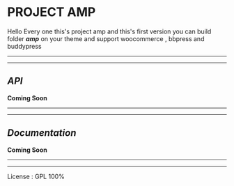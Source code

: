 

**PROJECT AMP**
===========

Hello Every one this's project amp and this's first version
you can build folder ***amp*** on your theme and support woocommerce , bbpress and buddypress


----------


----------


***API***
--------------
**Coming Soon**


----------


----------


***Documentation***
-------------

**Coming Soon**

----------


----------

License : GPL 100%
